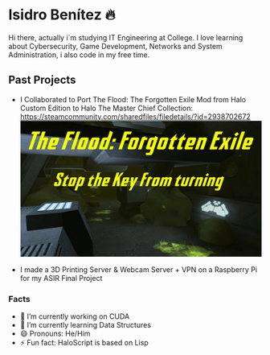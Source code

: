 # Isidro Benítez 🔥
Hi there, actually i´m studying IT Engineering at College. I love learning about Cybersecurity, Game Development, Networks and System Administration, i also code in my free time.

## Past Projects
- I Collaborated to Port The Flood: The Forgotten Exile Mod from Halo Custom Edition to Halo The Master Chief Collection: https://steamcommunity.com/sharedfiles/filedetails/?id=2938702672
[![STKFT](https://github.com/isifire/isifire/blob/main/stkft.jpeg)](https://steamcommunity.com/sharedfiles/filedetails/?id=2938702672)




- I made a 3D Printing Server & Webcam Server + VPN on a Raspberry Pi for my ASIR Final Project  


### Facts
- 🔭 I’m currently working on CUDA
- 🌱 I’m currently learning Data Structures
- 😄 Pronouns: He/Him
- ⚡ Fun fact: HaloScript is based on Lisp

